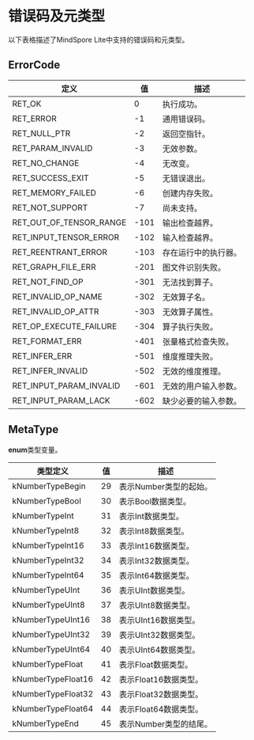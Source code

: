 # 错误码及元类型

以下表格描述了MindSpore Lite中支持的错误码和元类型。

## ErrorCode

| 定义 | 值 | 描述 |
| --- | --- | --- |
| RET_OK | 0 | 执行成功。 |
| RET_ERROR | -1 | 通用错误码。 |
| RET_NULL_PTR | -2 | 返回空指针。 |
| RET_PARAM_INVALID | -3 | 无效参数。 |
| RET_NO_CHANGE | -4 | 无改变。 |
| RET_SUCCESS_EXIT | -5 | 无错误退出。 |
| RET_MEMORY_FAILED | -6 | 创建内存失败。 |
| RET_NOT_SUPPORT | -7 | 尚未支持。 |
| RET_OUT_OF_TENSOR_RANGE | -101 | 输出检查越界。 |
| RET_INPUT_TENSOR_ERROR | -102 | 输入检查越界。 |
| RET_REENTRANT_ERROR | -103 | 存在运行中的执行器。 |
| RET_GRAPH_FILE_ERR | -201 | 图文件识别失败。 |
| RET_NOT_FIND_OP | -301 | 无法找到算子。 |
| RET_INVALID_OP_NAME | -302 | 无效算子名。 |
| RET_INVALID_OP_ATTR | -303 | 无效算子属性。 |
| RET_OP_EXECUTE_FAILURE | -304 | 算子执行失败。 |
| RET_FORMAT_ERR | -401 | 张量格式检查失败。 |
| RET_INFER_ERR | -501 | 维度推理失败。 |
| RET_INFER_INVALID | -502 | 无效的维度推理。 |
| RET_INPUT_PARAM_INVALID | -601 | 无效的用户输入参数。 |
| RET_INPUT_PARAM_LACK | -602 | 缺少必要的输入参数。 |

## MetaType

 **enum**类型变量。

| 类型定义 | 值 | 描述 |
| --- | --- | --- |
|kNumberTypeBegin| 29 | 表示Number类型的起始。 |
|kNumberTypeBool| 30 | 表示Bool数据类型。 |
|kNumberTypeInt| 31 | 表示Int数据类型。 |
|kNumberTypeInt8| 32 | 表示Int8数据类型。 |
|kNumberTypeInt16| 33 | 表示Int16数据类型。 |
|kNumberTypeInt32| 34 | 表示Int32数据类型。 |
|kNumberTypeInt64| 35 | 表示Int64数据类型。 |
|kNumberTypeUInt| 36 | 表示UInt数据类型。 |
|kNumberTypeUInt8| 37 | 表示UInt8数据类型。 |
|kNumberTypeUInt16| 38 | 表示UInt16数据类型。 |
|kNumberTypeUInt32| 39 | 表示UInt32数据类型。 |
|kNumberTypeUInt64| 40 | 表示UInt64数据类型。 |
|kNumberTypeFloat| 41 | 表示Float数据类型。 |
|kNumberTypeFloat16| 42 | 表示Float16数据类型。 |
|kNumberTypeFloat32| 43 | 表示Float32数据类型。 |
|kNumberTypeFloat64| 44 | 表示Float64数据类型。|
|kNumberTypeEnd| 45 | 表示Number类型的结尾。 |


